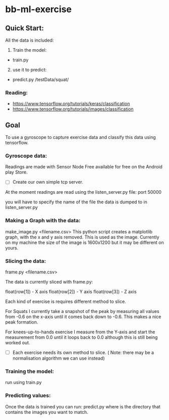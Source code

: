 # bb-ml-exercise

## Quick Start:

All the data is included:

1. Train the model: 
- train.py
2. use it to predict:
- predict.py /testData/squat/

### Reading:
- https://www.tensorflow.org/tutorials/keras/classification
- https://www.tensorflow.org/tutorials/images/classification
## Goal

To use a gyroscope to capture exercise data and classify this data using tensorflow.

### Gyroscope data:
Readings are made with Sensor Node Free available for free on the Android play Store.
- [ ] Create our own simple tcp server.

At the moment readings are read using the listen_server.py file: port 50000

you will have to specify the name of the file the data is dumped to in listen_server.py

### Making a Graph with the data:

make_image.py <filename.csv>
This python script creates a matplotlib graph, with the x and y axis removed. This is used as the image.
Currently on my machine the size of the image is 1600x1200 but it may be different on yours.

### Slicing the data:

frame.py <filename.csv>

The data is currently sliced with frame.py:

float(row[1]) - X axis
float(row[2]) - Y axis
float(row[3]) - Z axis

Each kind of exercise is requires different method to slice. 

For Squats I currently take a snapshot of the peak by measuring all values from -0.6 on the x-axis until it comes back down to -0.6. This makes a nice peak formation.

For knees-up-to-hands exercise I measure from the Y-axis and start the measurement from 0.0 until it loops back to 0.0 although this is still being worked out.

- [ ] Each exercise needs its own method to slice.
( Note: there may be a normalisation algorithm we can use instead)

### Training the model:

run using train.py

### Predicting values:

Once the data is trained you can run: predict.py <PathToDir> 
  where <PathToDir> is the directory that contains the images you want to match.
  


